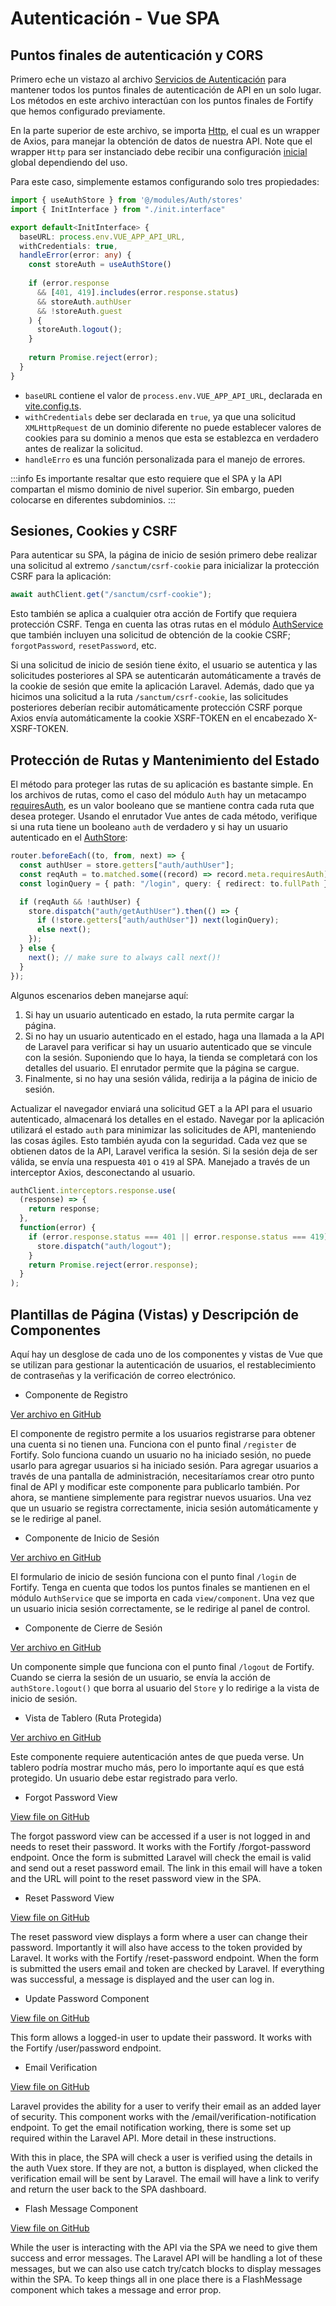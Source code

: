 # Autenticación - Vue SPA

## Puntos finales de autenticación y CORS

Primero eche un vistazo al archivo [Servicios de Autenticación](https://github.com/CaribesTIC/vue-frontend-ts/blob/main/src/modules/Auth/services/index.ts) para mantener todos los puntos finales de autenticación de API en un solo lugar. Los métodos en este archivo interactúan con los puntos finales de Fortify que hemos configurado previamente.

En la parte superior de este archivo, se importa [Http](https://github.com/CaribesTIC/vue-frontend-ts/blob/main/src/utils/Http/index.ts), el cual es un wrapper de Axios, para manejar la obtención de datos de nuestra API. Note que el wrapper `Http` para ser instanciado debe recibir una configuración [inicial](https://github.com/CaribesTIC/vue-frontend-ts/blob/main/src/utils/Http/init.ts) global dependiendo del uso.

Para este caso, simplemente estamos configurando solo tres propiedades:

```ts
import { useAuthStore } from '@/modules/Auth/stores'
import { InitInterface } from "./init.interface"

export default<InitInterface> {
  baseURL: process.env.VUE_APP_API_URL,  
  withCredentials: true, 
  handleError(error: any) {
    const storeAuth = useAuthStore()
    
    if (error.response
      && [401, 419].includes(error.response.status)    
      && storeAuth.authUser 
      && !storeAuth.guest
    ) {
      storeAuth.logout();
    }
    
    return Promise.reject(error);
  }
}
```

- `baseURL` contiene el valor de `process.env.VUE_APP_API_URL`, declarada en [vite.config.ts](https://github.com/CaribesTIC/vue-frontend-ts/blob/main/vite.config.ts).
- `withCredentials` debe ser declarada en `true`, ya que una solicitud `XMLHttpRequest` de un dominio diferente no puede establecer valores de cookies para su dominio a menos que esta se establezca en verdadero antes de realizar la solicitud.
- `handleErro` es una función personalizada para el manejo de errores.

:::info
Es importante resaltar que esto requiere que el SPA y la API compartan el mismo dominio de nivel superior. Sin embargo, pueden colocarse en diferentes subdominios.
:::

## Sesiones, Cookies y CSRF

Para autenticar su SPA, la página de inicio de sesión primero debe realizar una solicitud al extremo `/sanctum/csrf-cookie` para inicializar la protección CSRF para la aplicación:


```ts
await authClient.get("/sanctum/csrf-cookie");
```

Esto también se aplica a cualquier otra acción de Fortify que requiera protección CSRF. Tenga en cuenta las otras rutas en el módulo [AuthService](https://github.com/CaribesTIC/vue-frontend-ts/blob/main/src/modules/Auth/services/index.ts) que también incluyen una solicitud de obtención de la cookie CSRF; `forgotPassword`, `resetPassword`, etc.

Si una solicitud de inicio de sesión tiene éxito, el usuario se autentica y las solicitudes posteriores al SPA se autenticarán automáticamente a través de la cookie de sesión que emite la aplicación Laravel. Además, dado que ya hicimos una solicitud a la ruta `/sanctum/csrf-cookie`, las solicitudes posteriores deberían recibir automáticamente protección CSRF porque Axios envía automáticamente la cookie XSRF-TOKEN en el encabezado X-XSRF-TOKEN.

## Protección de Rutas y Mantenimiento del Estado

El método para proteger las rutas de su aplicación es bastante simple. En los archivos de rutas, como el caso del módulo `Auth` hay un metacampo [requiresAuth](https://github.com/garethredfern/laravel-vue/blob/v1.2.7/src/router/index.js), es un valor booleano que se mantiene contra cada ruta que desea proteger. Usando el enrutador Vue antes de cada método, verifique si una ruta tiene un booleano `auth` de verdadero y si hay un usuario autenticado en el [AuthStore](https://github.com/CaribesTIC/vue-frontend-ts/blob/main/src/modules/Auth/stores/index.ts):

```ts
router.beforeEach((to, from, next) => {
  const authUser = store.getters["auth/authUser"];
  const reqAuth = to.matched.some((record) => record.meta.requiresAuth);
  const loginQuery = { path: "/login", query: { redirect: to.fullPath } };

  if (reqAuth && !authUser) {
    store.dispatch("auth/getAuthUser").then(() => {
      if (!store.getters["auth/authUser"]) next(loginQuery);
      else next();
    });
  } else {
    next(); // make sure to always call next()!
  }
});
```

Algunos escenarios deben manejarse aquí:

1. Si hay un usuario autenticado en estado, la ruta permite cargar la página.
2. Si no hay un usuario autenticado en el estado, haga una llamada a la API de Laravel para verificar si hay un usuario autenticado que se vincule con la sesión. Suponiendo que lo haya, la tienda se completará con los detalles del usuario. El enrutador permite que la página se cargue.
3. Finalmente, si no hay una sesión válida, redirija a la página de inicio de sesión.

Actualizar el navegador enviará una solicitud GET a la API para el usuario autenticado, almacenará los detalles en el estado. Navegar por la aplicación utilizará el estado `auth` para minimizar las solicitudes de API, manteniendo las cosas ágiles. Esto también ayuda con la seguridad. Cada vez que se obtienen datos de la API, Laravel verifica la sesión. Si la sesión deja de ser válida, se envía una respuesta `401` o `419` al SPA. Manejado a través de un interceptor Axios, desconectando al usuario.


```js
authClient.interceptors.response.use(
  (response) => {
    return response;
  },
  function(error) {
    if (error.response.status === 401 || error.response.status === 419) {
      store.dispatch("auth/logout");
    }
    return Promise.reject(error.response);
  }
);
```
## Plantillas de Página (Vistas) y Descripción de Componentes

Aquí hay un desglose de cada uno de los componentes y vistas de Vue que se utilizan para gestionar la autenticación de usuarios, el restablecimiento de contraseñas y la verificación de correo electrónico.


- Componente de Registro

[Ver archivo en GitHub](https://github.com/CaribesTIC/vue-frontend-ts/blob/main/src/modules/Auth/views/Register/Index.vue)

El componente de registro permite a los usuarios registrarse para obtener una cuenta si no tienen una. Funciona con el punto final `/register` de Fortify. Solo funciona cuando un usuario no ha iniciado sesión, no puede usarlo para agregar usuarios si ha iniciado sesión. Para agregar usuarios a través de una pantalla de administración, necesitaríamos crear otro punto final de API y modificar este componente para publicarlo también. Por ahora, se mantiene simplemente para registrar nuevos usuarios. Una vez que un usuario se registra correctamente, inicia sesión automáticamente y se le redirige al panel.

- Componente de Inicio de Sesión

[Ver archivo en GitHub](https://github.com/CaribesTIC/vue-frontend-ts/blob/main/src/modules/Auth/views/Login/Index.vue)

El formulario de inicio de sesión funciona con el punto final `/login` de Fortify. Tenga en cuenta que todos los puntos finales se mantienen en el módulo `AuthService` que se importa en cada `view/component`. Una vez que un usuario inicia sesión correctamente, se le redirige al panel de control.

- Componente de Cierre de Sesión

[Ver archivo en GitHub](https://github.com/CaribesTIC/vue-frontend-ts/blob/main/src/components/Logout.vue)

Un componente simple que funciona con el punto final `/logout` de Fortify. Cuando se cierra la sesión de un usuario, se envía la acción de `authStore.logout()` que borra al usuario del `Store` y lo redirige a la vista de inicio de sesión.


- Vista de Tablero (Ruta Protegida)

[Ver archivo en GitHub](https://github.com/CaribesTIC/vue-frontend-ts/blob/main/src/modules/Auth/views/Dashboard/Index.vue)

Este componente requiere autenticación antes de que pueda verse. Un tablero podría mostrar mucho más, pero lo importante aquí es que está protegido. Un usuario debe estar registrado para verlo.

- Forgot Password View

[View file on GitHub](https://github.com/garethredfern/laravel-vue/blob/main/src/views/ForgotPassword.vue)

The forgot password view can be accessed if a user is not logged in and needs to reset their password. It works with the Fortify /forgot-password endpoint. Once the form is submitted Laravel will check the email is valid and send out a reset password email. The link in this email will have a token and the URL will point to the reset password view in the SPA.

- Reset Password View

[View file on GitHub](https://github.com/garethredfern/laravel-vue/blob/main/src/views/ResetPassword.vue)

The reset password view displays a form where a user can change their password. Importantly it will also have access to the token provided by Laravel. It works with the Fortify /reset-password endpoint. When the form is submitted the users email and token are checked by Laravel. If everything was successful, a message is displayed and the user can log in.

- Update Password Component

[View file on GitHub](https://github.com/garethredfern/laravel-vue/blob/main/src/components/UpdatePassword.vue)

This form allows a logged-in user to update their password. It works with the Fortify /user/password endpoint.

- Email Verification

[View file on GitHub](https://github.com/garethredfern/laravel-vue/blob/main/src/components/VerifyEmail.vue)

Laravel provides the ability for a user to verify their email as an added layer of security. This component works with the /email/verification-notification endpoint. To get the email notification working, there is some set up required within the Laravel API. More detail in these instructions.

With this in place, the SPA will check a user is verified using the details in the auth Vuex store. If they are not, a button is displayed, when clicked the verification email will be sent by Laravel. The email will have a link to verify and return the user back to the SPA dashboard.

- Flash Message Component

[View file on GitHub](https://github.com/garethredfern/laravel-vue/blob/main/src/components/FlashMessage.vue)

While the user is interacting with the API via the SPA we need to give them success and error messages. The Laravel API will be handling a lot of these messages, but we can also use catch try/catch blocks to display messages within the SPA. To keep things all in one place there is a FlashMessage component which takes a message and error prop.
